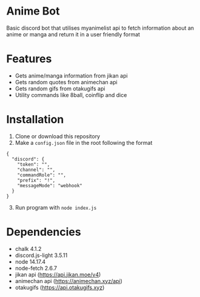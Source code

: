 
# Anime Bot
Basic discord bot that utilises myanimelist api to fetch information about an anime or manga and return it in a user friendly format

# Features
- Gets anime/manga information from jikan api 
- Gets random quotes from animechan api
- Gets random gifs from otakugifs api
- Utility commands like 8ball, coinflip and dice

# Installation
1. Clone or download this repository
2. Make a `config.json` file in the root following the format 
```
{
  "discord": {
    "token": "",
    "channel": "",
    "commandRole": "",
    "prefix": "!",
    "messageMode": "webhook"
  }
}
```
3. Run program with `node index.js`

# Dependencies
- chalk 4.1.2
- discord.js-light 3.5.11
- node 14.17.4
- node-fetch 2.6.7
- jikan api (https://api.jikan.moe/v4)
- animechan api (https://animechan.xyz/api)
- otakugifs (https://api.otakugifs.xyz)